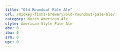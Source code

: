 ```yaml
---
title: "Old Roundout Pale Ale"
url: /mickey-finns-brewery/old-roundout-pale-ale/
category: North American Ale
style: American-Style Pale Ale
abv: 0
ibu: 0
srm: 0
upc: 0
---
```


